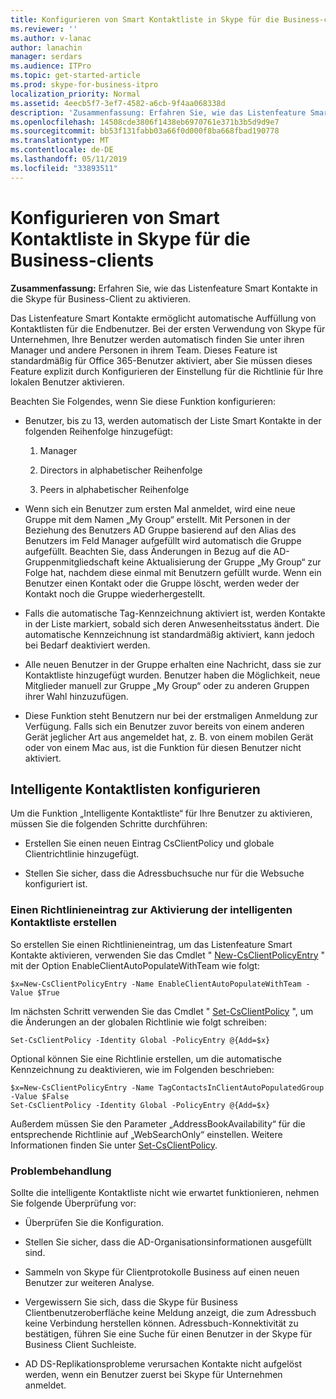 ```yaml
---
title: Konfigurieren von Smart Kontaktliste in Skype für die Business-clients
ms.reviewer: ''
ms.author: v-lanac
author: lanachin
manager: serdars
ms.audience: ITPro
ms.topic: get-started-article
ms.prod: skype-for-business-itpro
localization_priority: Normal
ms.assetid: 4eecb5f7-3ef7-4582-a6cb-9f4aa068338d
description: 'Zusammenfassung: Erfahren Sie, wie das Listenfeature Smart Kontakte in die Skype für Business-Client zu aktivieren.'
ms.openlocfilehash: 14508cde3806f1438eb6970761e371b3b5d9d9e7
ms.sourcegitcommit: bb53f131fabb03a66f0d000f8ba668fbad190778
ms.translationtype: MT
ms.contentlocale: de-DE
ms.lasthandoff: 05/11/2019
ms.locfileid: "33893511"
---
```

# <a name="configure-smart-contacts-list-in-skype-for-business-clients"></a>Konfigurieren von Smart Kontaktliste in Skype für die Business-clients

**Zusammenfassung:** Erfahren Sie, wie das Listenfeature Smart Kontakte in die Skype für Business-Client zu aktivieren.

Das Listenfeature Smart Kontakte ermöglicht automatische Auffüllung von Kontaktlisten für die Endbenutzer. Bei der ersten Verwendung von Skype für Unternehmen, Ihre Benutzer werden automatisch finden Sie unter ihren Manager und andere Personen in ihrem Team. Dieses Feature ist standardmäßig für Office 365-Benutzer aktiviert, aber Sie müssen dieses Feature explizit durch Konfigurieren der Einstellung für die Richtlinie für Ihre lokalen Benutzer aktivieren.

Beachten Sie Folgendes, wenn Sie diese Funktion konfigurieren:

- Benutzer, bis zu 13, werden automatisch der Liste Smart Kontakte in der folgenden Reihenfolge hinzugefügt:

  1. Manager

  2. Directors in alphabetischer Reihenfolge

  3. Peers in alphabetischer Reihenfolge

- Wenn sich ein Benutzer zum ersten Mal anmeldet, wird eine neue Gruppe mit dem Namen „My Group“ erstellt. Mit Personen in der Beziehung des Benutzers AD Gruppe basierend auf den Alias des Benutzers im Feld Manager aufgefüllt wird automatisch die Gruppe aufgefüllt. Beachten Sie, dass Änderungen in Bezug auf die AD-Gruppenmitgliedschaft keine Aktualisierung der Gruppe „My Group“ zur Folge hat, nachdem diese einmal mit Benutzern gefüllt wurde. Wenn ein Benutzer einen Kontakt oder die Gruppe löscht, werden weder der Kontakt noch die Gruppe wiederhergestellt. 

- Falls die automatische Tag-Kennzeichnung aktiviert ist, werden Kontakte in der Liste markiert, sobald sich deren Anwesenheitsstatus ändert. Die automatische Kennzeichnung ist standardmäßig aktiviert, kann jedoch bei Bedarf deaktiviert werden. 

- Alle neuen Benutzer in der Gruppe erhalten eine Nachricht, dass sie zur Kontaktliste hinzugefügt wurden. Benutzer haben die Möglichkeit, neue Mitglieder manuell zur Gruppe „My Group“ oder zu anderen Gruppen ihrer Wahl hinzuzufügen.

- Diese Funktion steht Benutzern nur bei der erstmaligen Anmeldung zur Verfügung. Falls sich ein Benutzer zuvor bereits von einem anderen Gerät jeglicher Art aus angemeldet hat, z. B. von einem mobilen Gerät oder von einem Mac aus, ist die Funktion für diesen Benutzer nicht aktiviert.

## <a name="configure-smart-contacts-list"></a>Intelligente Kontaktlisten konfigurieren

Um die Funktion „Intelligente Kontaktliste“ für Ihre Benutzer zu aktivieren, müssen Sie die folgenden Schritte durchführen: 

- Erstellen Sie einen neuen Eintrag CsClientPolicy und globale Clientrichtlinie hinzugefügt. 

- Stellen Sie sicher, dass die Adressbuchsuche nur für die Websuche konfiguriert ist.

### <a name="create-a-policy-entry-to-enable-smart-contacts-list"></a>Einen Richtlinieneintrag zur Aktivierung der intelligenten Kontaktliste erstellen

So erstellen Sie einen Richtlinieneintrag, um das Listenfeature Smart Kontakte aktivieren, verwenden Sie das Cmdlet " [New-CsClientPolicyEntry](https://docs.microsoft.com/powershell/module/skype/new-csclientpolicyentry?view=skype-ps) " mit der Option EnableClientAutoPopulateWithTeam wie folgt:

```
$x=New-CsClientPolicyEntry -Name EnableClientAutoPopulateWithTeam -Value $True
```

Im nächsten Schritt verwenden Sie das Cmdlet " [Set-CsClientPolicy](https://docs.microsoft.com/powershell/module/skype/set-csclientpolicy?view=skype-ps) ", um die Änderungen an der globalen Richtlinie wie folgt schreiben:

```
Set-CsClientPolicy -Identity Global -PolicyEntry @{Add=$x}
```

Optional können Sie eine Richtlinie erstellen, um die automatische Kennzeichnung zu deaktivieren, wie im Folgenden beschrieben:

```
$x=New-CsClientPolicyEntry -Name TagContactsInClientAutoPopulatedGroup -Value $False
Set-CsClientPolicy -Identity Global -PolicyEntry @{Add=$x}
```

Außerdem müssen Sie den Parameter „AddressBookAvailability“ für die entsprechende Richtlinie auf „WebSearchOnly“ einstellen. Weitere Informationen finden Sie unter [Set-CsClientPolicy](https://docs.microsoft.com/powershell/module/skype/set-csclientpolicy?view=skype-ps). 

### <a name="troubleshoot"></a>Problembehandlung

Sollte die intelligente Kontaktliste nicht wie erwartet funktionieren, nehmen Sie folgende Überprüfung vor:

- Überprüfen Sie die Konfiguration. 

- Stellen Sie sicher, dass die AD-Organisationsinformationen ausgefüllt sind.

- Sammeln von Skype für Clientprotokolle Business auf einen neuen Benutzer zur weiteren Analyse.

- Vergewissern Sie sich, dass die Skype für Business Clientbenutzeroberfläche keine Meldung anzeigt, die zum Adressbuch keine Verbindung herstellen können. Adressbuch-Konnektivität zu bestätigen, führen Sie eine Suche für einen Benutzer in der Skype für Business Client Suchleiste.

- AD DS-Replikationsprobleme verursachen Kontakte nicht aufgelöst werden, wenn ein Benutzer zuerst bei Skype für Unternehmen anmeldet.


